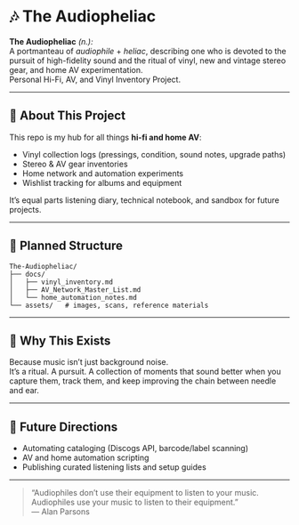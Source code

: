 # 🎶 The Audiopheliac

**The Audiopheliac** *(n.):*  
A portmanteau of *audiophile* + *heliac*, describing one who is devoted to the pursuit of high-fidelity sound and the ritual of vinyl, new and vintage stereo gear, and home AV experimentation.  
Personal Hi-Fi, AV, and Vinyl Inventory Project.

---

## 📀 About This Project

This repo is my hub for all things **hi-fi and home AV**:  
- Vinyl collection logs (pressings, condition, sound notes, upgrade paths)  
- Stereo & AV gear inventories  
- Home network and automation experiments  
- Wishlist tracking for albums and equipment  

It’s equal parts listening diary, technical notebook, and sandbox for future projects.  

---

## 📂 Planned Structure

```text
The-Audiopheliac/
├── docs/
│   ├── vinyl_inventory.md
│   ├── AV_Network_Master_List.md
│   └── home_automation_notes.md
└── assets/   # images, scans, reference materials
```

---

## 🌟 Why This Exists

Because music isn’t just background noise.  
It’s a ritual. A pursuit. A collection of moments that sound better when you capture them, track them, and keep improving the chain between needle and ear.

---

## 🚀 Future Directions

- Automating cataloging (Discogs API, barcode/label scanning)  
- AV and home automation scripting  
- Publishing curated listening lists and setup guides  

---

> “Audiophiles don’t use their equipment to listen to your music.  
> Audiophiles use your music to listen to their equipment.”  
> — Alan Parsons
